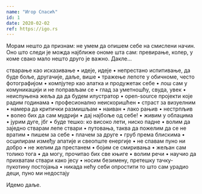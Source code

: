 ```yaml
---
name: "Игор Спасић"
id: 1
date: 2020-02-02
ref: https://igo.rs
---
```


Морам нешто да признам: не умем да опишем себе на смислени начин. Оно што следи је можда најближе ономе шта сам: превирање, колер, у коме свако мало нешто друго је важно. Дакле...

стварање као исказивање • идеје, идеје • непрестано испитивање, да буде боље, другачије, даље, више • тражење лепоте у обичноме, често фотографијом • компјутер као алатка и продужетак себе • лош сам у комуникацији и не поправљам се • глад за уметношћу, свуда, увек • неиспуњена жеља да да будем илустратор • open-source пројекти које радим годинама • професионално неискоришћен • страст за визуелним • намера да критички размишљам • наиван • лако рањив • нестрпљив • волео бих да сам мудрији • дај најбоље од себе! • живим у облацима • јурим дуге, јбг • буде тешко: ко високо лети, ниско падне • волим да заједно стварам лепе ствари • путовања, таква да пожелим да се не вратим • пишем за себе • плачем за друге • груб према блискима • осцилирам између апатије и свеопште енергије • не спавам пуно ни добро • не желим да престанем • бојим се смиривања • жељан сам толико тога • да могу, прочитао бих све књиге • волим речи • научио да прихватам ствари како јесу • носим безимену, претешку тачку-пукотину постојања • никада нећу себи опростити то што сам урадио деци, пуно ми недостају

Идемо даље.

